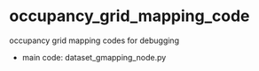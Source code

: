 # occupancy_grid_mapping_code
occupancy grid mapping codes for debugging

* main code: dataset_gmapping_node.py

